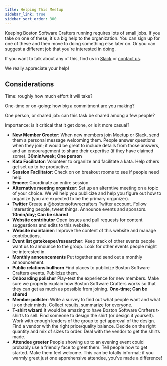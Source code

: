 ```yaml
---
title: Helping This Meetup
sidebar_link: true
sidebar_sort_order: 300
---
```


Keeping Boston Software Crafters running requires lots of small jobs. If you take on one of these, it's a big help to the organization. You can sign up for one of these and then move to doing something else later on. Or you can suggest a different job that you're interested in doing.

If you want to talk about any of this, find us in [Slack](slack.md) or [contact us](contact.md).

We really appreciate your help!

## Considerations

Time: roughly how much effort it will take?

One-time or on-going: how big a commitment are you making?

One person, or shared job: can this task be shared among a few people?

Importance: is it critical that it get done, or is it more casual?



<!-- - **Discussion moderator**Be aware of discussions happening on Slack and Meetup. Answer questions, suggest proper usage, report inappropriate usage. Make people feel like someone official is paying attention.

-->
- **New Member Greeter**: When new members join Meetup or Slack, send them a personal message welcoming them. People answer questions when they join; it would be great to include details from those answers, and an encouragement to share their expertise (if they have claimed some).  **30min/week; One person**
- **Kata Facilitator**: Volunteer to organize and facilitate a kata.  Help others get set up to be productive.
- **Session Facilitator**: Check on on breakout rooms to see if people need help.
- **Emcee**: Coordinate an entire session
- **Alternative meeting organizer**: Set up an alterntive meeting on a topic of your choice.  We wil help you publicize and help you figure out how to organize (you are expected to be the primary organizer).
- **Twitter** Create a @bostonsoftwrecrafters Twitter account. Follow interesting people, tweet things. Announce events and sponsors.  **10min/day; Can be shared**
- **Website contributor**  Open issues and pull requests for content suggestions and edits to this website.
- **Website maintainer**: Improve the content of this website and manage contributions.
- **Event list gatekeeper/researcher**: Keep track of other events people want us to announce to the group.  Look for other events people might be interested in.
- **Monthly announcements** Put together and send out a monthly announcement.
- **Public relations bullhorn**  Find places to publicize Boston Software Crafters events. Publicize them.
- **Onboarding polisher**  Play-test the experience for new members. Make sure we properly explain how Boston Software Crafters works so that they can get as much as possible from joining.  **One-time; Can be shared**
- **Member pollster**: Write a survey to find out what people want and what is on their minds. Collect results, summarize for everyone.
- **T-shirt wizard** It would be amazing to have Boston Software Crafters t-shirts to sell. Find someone to design the shirt (or design it yourself). Work with enough leaders of the group to get approval of the design. Find a vendor with the right price/quality balance. Decide on the right quantity and mix of sizes to order. Deal with the vendor to get the shirts made.
- **Attendee greeter**  People showing up to an evening event could probably use a friendly face to greet them. Tell people how to get started. Make them feel welcome. This can be totally informal; if you warmly greet just one apprehensive attendee, you've made a difference!
